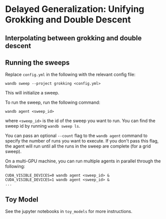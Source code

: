 # Delayed Generalization: Unifying Grokking and Double Descent

## Interpolating between grokking and double descent

## Running the sweeps

Replace `config.yml` in the following with the relevant config file:

```shell
wandb sweep --project grokking <config.yml>
```

This will initialize a sweep. 

To run the sweep, run the following command:

```shell
wandb agent <sweep_id>
```

where `<sweep_id>` is the id of the sweep you want to run. You can find the sweep id by running `wandb sweep ls`.

You can pass an optional `--count` flag to the `wandb agent` command to specify the number of runs you want to execute. If you don't pass this flag, the agent will run until all the runs in the sweep are complete (for a grid sweep).

On a multi-GPU machine, you can run multiple agents in parallel through the following:

```shell
CUDA_VISIBLE_DEVICES=0 wandb agent <sweep_id> &
CUDA_VISIBLE_DEVICES=1 wandb agent <sweep_id> &
...
```

## Toy Model

See the jupyter notebooks in `toy_models` for more instructions.

